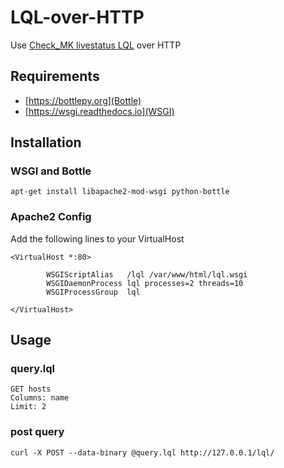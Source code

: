 # LQL-over-HTTP
Use [Check_MK livestatus LQL](https://mathias-kettner.de/checkmk_livestatus.html) over HTTP 

## Requirements

- [https://bottlepy.org](Bottle)
- [https://wsgi.readthedocs.io](WSGI)

## Installation

### WSGI and Bottle

```
apt-get install libapache2-mod-wsgi python-bottle
```

### Apache2 Config
Add the following lines to your VirtualHost

```
<VirtualHost *:80>

        WSGIScriptAlias   /lql /var/www/html/lql.wsgi
        WSGIDaemonProcess lql processes=2 threads=10
        WSGIProcessGroup  lql

</VirtualHost>
```

## Usage

### query.lql

```
GET hosts
Columns: name
Limit: 2
```

### post query

```
curl -X POST --data-binary @query.lql http://127.0.0.1/lql/

```
